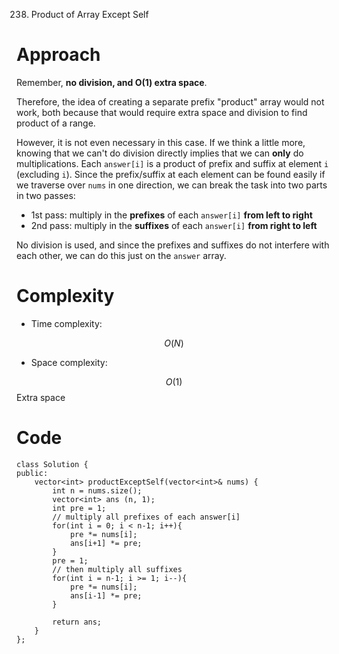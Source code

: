 238. Product of Array Except Self

# Approach
<!-- Describe your approach to solving the problem. -->
Remember, **no division, and O(1) extra space**.

Therefore, the idea of creating a separate prefix "product" array would not work, both because that would require extra space and division to find product of a range. 

However, it is not even necessary in this case. If we think a little more, knowing that we can't do division directly implies that we can **only** do multiplications. Each `answer[i]` is a product of prefix and suffix at element `i` (excluding `i`). Since the prefix/suffix at each element can be found easily if we traverse over `nums` in one direction, we can break the task into two parts in two passes:
- 1st pass: multiply in the **prefixes** of each `answer[i]` **from left to right**
- 2nd pass: multiply in the **suffixes** of each `answer[i]` **from right to left**

No division is used, and since the prefixes and suffixes do not interfere with each other, we can do this just on the `answer` array.

# Complexity
- Time complexity:
<!-- Add your time complexity here, e.g. $$O(n)$$ -->
$$O(N)$$
- Space complexity:
<!-- Add your space complexity here, e.g. $$O(n)$$ -->
$$O(1)$$ Extra space
# Code
```
class Solution {
public:
    vector<int> productExceptSelf(vector<int>& nums) {
        int n = nums.size();
        vector<int> ans (n, 1);
        int pre = 1;
        // multiply all prefixes of each answer[i]
        for(int i = 0; i < n-1; i++){
            pre *= nums[i];
            ans[i+1] *= pre;
        }
        pre = 1;
        // then multiply all suffixes
        for(int i = n-1; i >= 1; i--){
            pre *= nums[i];
            ans[i-1] *= pre;
        }

        return ans;
    }
};
```
